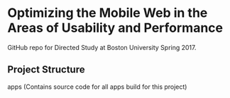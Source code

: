 # Optimizing the Mobile Web in the Areas of Usability and Performance

GitHub repo for Directed Study at Boston University Spring 2017.

## Project Structure

apps (Contains source code for all apps build for this project)
